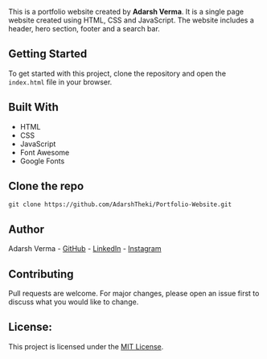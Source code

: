 
This is a portfolio website created by **Adarsh Verma**. It is a single page website created using HTML, CSS and JavaScript. The website includes a header, hero section, footer and a search bar.

## Getting Started
To get started with this project, clone the repository and open the `index.html` file in your browser.

## Built With
- HTML
- CSS
- JavaScript
- Font Awesome
- Google Fonts

## Clone the repo

    git clone https://github.com/AdarshTheki/Portfolio-Website.git

## Author
Adarsh Verma - 
[GitHub](https://www.github.com/adarshtheki/) - [LinkedIn]() - [Instagram]()

## Contributing
Pull requests are welcome. For major changes, please open an issue first to discuss what you would like to change.

## License:
This project is licensed under the [MIT License]().
